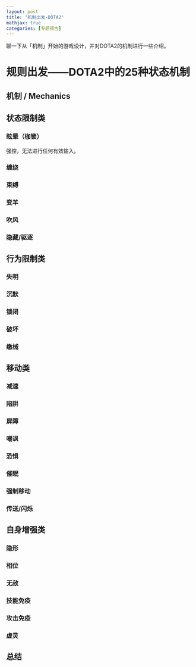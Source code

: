```yaml
---
layout: post
title: "机制出发-DOTA2"
mathjax: true
categories: [专题报告]
---
```


聊一下从「机制」开始的游戏设计，并对DOTA2的机制进行一些介绍。


# 规则出发——DOTA2中的25种状态机制


## 机制 / Mechanics


## 状态限制类


### 眩晕（枷锁）

强控，无法进行任何有效输入。


### 缠绕


### 束缚


### 变羊


### 吹风


### 隐藏/驱逐


## 行为限制类


### 失明


### 沉默


### 锁闭


### 破坏


### 缴械


## 移动类


### 减速


### 陷阱


### 屏障


### 嘲讽


### 恐惧


### 催眠


### 强制移动


### 传送/闪烁


## 自身增强类


### 隐形


### 相位


### 无敌


### 技能免疫


### 攻击免疫


### 虚灵


## 总结
